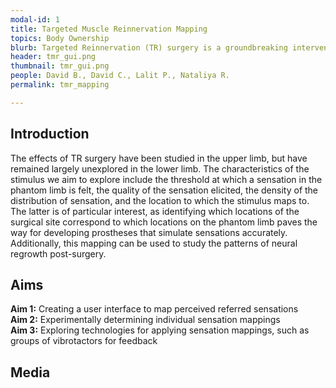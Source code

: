 ```yaml
---
modal-id: 1
title: Targeted Muscle Reinnervation Mapping
topics: Body Ownership
blurb: Targeted Reinnervation (TR) surgery is a groundbreaking intervention for amputees, enabling them to feel authentic sensations on their missing limb. Despite incredible innovation in creating prosthetic systems that take advantage of TR's sensory phenomena, there has been limited study in characterizing the nature of the sensations, and how they develop over time. We aim to explicitly outline the exact qualities of the stimulus at the surgery site that elicits particular sensations in the phantom limb, like pressure, itching, or scratching. This characterization will inform the design of future prostheses to more richly simulate the myriad feelings of the world with which we interact.
header: tmr_gui.png
thumbnail: tmr_gui.png
people: David B., David C., Lalit P., Nataliya R. 
permalink: tmr_mapping

---
```

## Introduction
The effects of TR surgery have been studied in the upper limb, but have remained largely unexplored in the lower limb. The characteristics of the stimulus we aim to explore include the threshold at which a sensation in the phantom limb is felt, the quality of the sensation elicited, the density of the distribution of sensation, and the location to which the stimulus maps to. The latter is of particular interest, as identifying which locations of the surgical site correspond to which locations on the phantom limb paves the way for developing prostheses that simulate sensations accurately. Additionally, this mapping can be used to study the patterns of neural regrowth post-surgery.

## Aims
**Aim 1:** Creating a user interface to map perceived referred sensations  
**Aim 2:** Experimentally determining individual sensation mappings  
**Aim 3:** Exploring technologies for applying sensation mappings, such as groups of vibrotactors for feedback  

## Media
